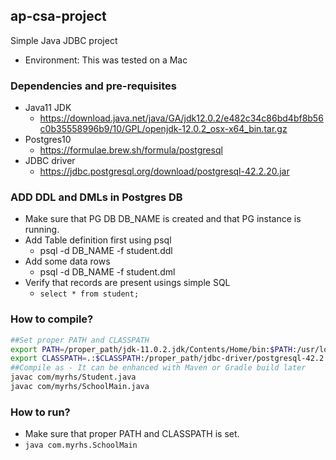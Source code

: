 ## ap-csa-project
Simple Java JDBC project
* Environment: This was tested on a Mac

### Dependencies and pre-requisites
* Java11 JDK
  * https://download.java.net/java/GA/jdk12.0.2/e482c34c86bd4bf8b56c0b35558996b9/10/GPL/openjdk-12.0.2_osx-x64_bin.tar.gz
* Postgres10
  * https://formulae.brew.sh/formula/postgresql
* JDBC driver
  * https://jdbc.postgresql.org/download/postgresql-42.2.20.jar

### ADD DDL and DMLs in Postgres DB
* Make sure that PG DB DB_NAME is created and that PG instance is running.
* Add Table definition first using psql
  * psql -d DB_NAME -f student.ddl
* Add some data rows
  * psql -d DB_NAME -f student.dml
* Verify that records are present usings simple SQL
  * `select * from student;`
  
### How to compile?
````bash
##Set proper PATH and CLASSPATH
export PATH=/proper_path/jdk-11.0.2.jdk/Contents/Home/bin:$PATH:/usr/local/Cellar/postgresql@10/10.17/bin
export CLASSPATH=.:$CLASSPATH:/proper_path/jdbc-driver/postgresql-42.2.20.jar
##Compile as - It can be enhanced with Maven or Gradle build later
javac com/myrhs/Student.java
javac com/myrhs/SchoolMain.java

````

### How to run?
* Make sure that proper PATH and CLASSPATH is set.
* `java com.myrhs.SchoolMain`
